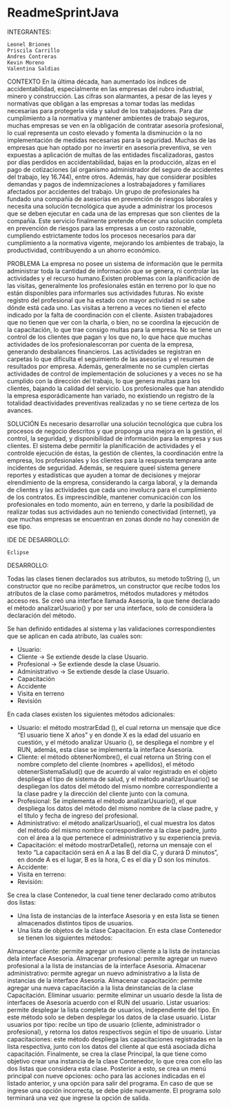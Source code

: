 # ReadmeSprintJava

INTEGRANTES:

    Leonel Briones
    Priscila Carrillo
    Andres Contreras
    Kevin Moreno
    Valentina Saldias

CONTEXTO
En la última década, han aumentado los índices de accidentabilidad, especialmente en las empresas del rubro industrial, minero y construcción. Las cifras son alarmantes, a pesar de las leyes y normativas que obligan a las empresas a tomar todas las medidas necesarias para protegerla vida y salud de los trabajadores. Para dar cumplimiento a la normativa y mantener ambientes de trabajo seguros, muchas empresas se ven en la obligación de contratar asesoría profesional, lo cual representa un costo elevado y fomenta la disminución o la no implementación de medidas necesarias para la seguridad. Muchas de las empresas que han optado por no invertir en asesoría preventiva, se ven expuestas a aplicación de multas de las entidades fiscalizadoras, gastos por días perdidos en accidentabilidad, bajas en la producción,
alzas en el pago de cotizaciones (al organismo administrador del seguro de accidentes del trabajo, ley 16.744), entre otros. Además, hay que considerar posibles demandas y pagos de indemnizaciones a lostrabajadores y familiares afectados por accidentes del trabajo.
Un grupo de profesionales ha fundado una compañía de asesorías en prevención de riesgos laborales y necesita una solución tecnológica que ayude a administrar los procesos que se deben ejecutar en cada una de las empresas que son clientes de la compañía. Este servicio finalmente pretende ofrecer una solución completa en prevención de riesgos para las empresas a un costo razonable, cumpliendo estrictamente todos los procesos necesarios para dar cumplimiento a la normativa vigente, mejorando los ambientes de trabajo, la productividad, contribuyendo a un ahorro económico.

PROBLEMA
La empresa no posee un sistema de información que le permita administrar toda la cantidad de información que se genera, ni controlar las actividades y el recurso humano.Existen problemas con la planificación de las visitas, generalmente los profesionales están en terreno por lo que no están disponibles para informarles sus actividades futuras. No existe registro del profesional que ha estado con mayor actividad ni se sabe dónde está cada uno. Las visitas a terreno a veces no tienen el efecto indicado por la falta de coordinación con el cliente. Asisten trabajadores que no tienen que ver con la charla, o bien, no se coordina la ejecución de la capacitación, lo que trae consigo multas para la empresa. No se tiene un control de los clientes que pagan y los que no, lo que hace que muchas actividades de los
profesionalescorran por cuenta de la empresa, generando desbalances financieros. Las actividades se registran en carpetas lo que dificulta el seguimiento de las asesorías y el resumen de resultados por empresa. Además, generalmente no se cumplen ciertas actividades de control de implementación de soluciones y a veces no se ha cumplido con la dirección del trabajo, lo que genera multas para los clientes, bajando la calidad del servicio. Los profesionales que han atendido la empresa esporádicamente han variado, no existiendo un registro de la totalidad deactividades preventivas realizadas y no se tiene certeza de los avances.

SOLUCIÓN
Es necesario desarrollar una solución tecnológica que cubra los procesos de negocio descritos y que proponga una mejora en la gestión, el control, la seguridad, y disponibilidad de información para la empresa y sus clientes. El sistema debe permitir la planificación de actividades y el controlde ejecución de éstas, la gestión de clientes, la coordinación entre la empresa, los profesionales y los clientes para la respuesta temprana ante incidentes de seguridad. Además, se requiere queel sistema genere reportes y estadísticas que ayuden a tomar de decisiones y mejorar elrendimiento de la empresa, considerando la carga laboral, y la demanda de clientes y las actividades que cada uno involucra para el cumplimiento de los contratos. Es imprescindible, mantener comunicación con los profesionales en todo momento, aún en terreno, y darle la posibilidad de realizar todas sus actividades aun no teniendo conectividad (internet), ya que muchas empresas se encuentran en zonas donde no
hay conexión de ese tipo.

IDE DE DESARROLLO:

    Eclipse
    
DESARROLLO:

Todas las clases tienen declarados sus atributos, su metodo toString (), un constructor que no recibe parámetros, un constructor que recibe todos los atributos de la clase como parámetros, métodos mutadores y métodos acceso res.
Se creó una interface llamada Asesoría, la que tiene declarado el método analizarUsuario() y por ser una interface, solo de considera la declaración del método.

Se han definido entidades al sistema y las validaciones correspondientes que se aplican en cada atributo, las cuales son:

* Usuario: 
* Cliente -> Se extiende desde la clase Usuario.
* Profesional -> Se extiende desde la clase Usuario.
* Administrativo -> Se extiende desde la clase Usuario.
* Capacitación
* Accidente
* Visita en terreno
* Revisión

En cada clases existen los siguientes métodos adicionales:

* Usuario: el método mostrarEdad (), el cual retorna un mensaje que dice “El usuario tiene X años” y en donde X es la edad del usuario en cuestión, y el método analizar Usuario (), se despliega el nombre y el RUN, además, esta clase  se implementa la interface Asesoría.
* Cliente: el método obtenerNombre(), el cual retorna un String con el nombre completo del cliente (nombres + apellidos), el método obtenerSistemaSalud() que de acuerdo al valor registrado en el objeto despliega el tipo de sistema de salud, y el método analizarUsuario() se despliegan los datos del método del mismo nombre correspondiente a la clase padre y la dirección
del cliente junto con la comuna.
* Profesional:  Se implementa el método analizarUsuario(), el que despliega los datos del método del mismo nombre de la clase padre, y el título y fecha de ingreso del profesional.
* Administrativo: el método analizarUsuario(), el cual muestra los datos del método del mismo nombre correspondiente a la clase padre, junto con el área a la que pertenece el administrativo y su experiencia previa.
* Capacitación: el método mostrarDetalle(), retorna un mensaje con el texto “La capacitación será en A a las B del día C, y durará D minutos”, en donde A es el lugar, B es la hora, C es el día y D son los minutos.
* Accidente:
* Visita en terreno:
* Revisión:

Se crea la clase Contenedor, la cual tiene tener declarado como atributos dos listas:
* Una lista de instancias de la interface Asesoria y en esta lista se tienen almacenados distintos tipos de usuarios.
* Una lista de objetos de la clase Capacitacion.
En esta clase Contenedor se tienen los siguientes métodos:

Almacenar cliente: permite agregar un nuevo cliente a la lista de instancias
dela interface Asesoria.
Almacenar profesional: permite agregar un nuevo profesional a la lista de instancias de la interface Asesoria.
Almacenar administrativo: permite agregar un nuevo administrativo a la lista de instancias de la interface Asesoria.
Almacenar capacitación: permite agregar una nueva capacitación a la lista deinstancias de la clase Capacitación.
Eliminar usuario: permite eliminar un usuario desde la lista de interfaces de Asesoría acuerdo con el RUN del usuario.
Listar usuarios: permite desplegar la lista completa de usuarios, independiente del tipo. En este método solo se deben desplegar los datos de la clase usuario.
Listar usuarios por tipo: recibe un tipo de usuario (cliente, administrador o profesional), y retorna los datos respectivos según el tipo de usuario.
Listar capacitaciones: este método despliega las capacitaciones registradas en la lista respectiva, junto con los datos del cliente al que está asociada dicha
capacitación.
Finalmente, se crea la clase Principal, la que tiene como objetivo crear una instancia de la clase Contenedor, lo que crea con ello las dos listas que considera esta clase. Posterior a esto, se crea un menú principal con nueve opciones: ocho para las acciones indicadas en el listado anterior, y una opción para salir del programa. En caso de que se ingrese una opción incorrecta, se debe pide nuevamente. El programa solo terminará una vez que ingrese la opción de salida.
